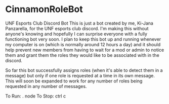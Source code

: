 # CinnamonRoleBot
UNF Esports Club Discord Bot
This is just a bot created by me, Ki-Jana Panzarella, for the UNF esports club discord. I'm making this without anyone's knowing and hopefully I can surprise everyone with a fully functioning bot very soon. I plan to keep this bot up and running whenever my computer is on (which is normally around 12 hours a day) and it should help prevent new members from having to wait for a mod or admin to notice them and grant them the roles they would like to be associated with in the discord.

So far this bot successfully assigns roles (when it's able to detect them in a message) but only if one role is requested at a time in its own message. This will soon be expanded to work for any number of roles being requested in any number of messages.

To Run:     . node
To Stop:    ctrl c
